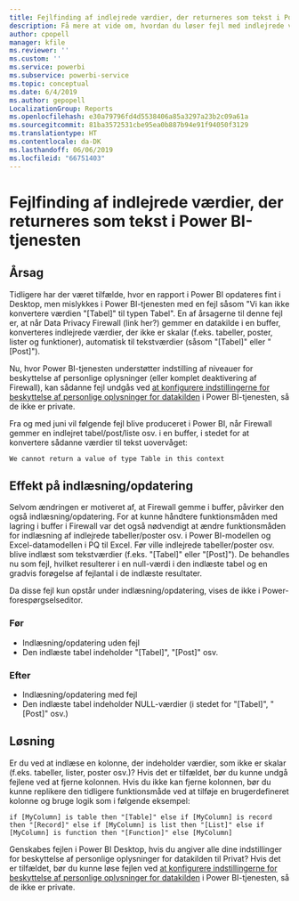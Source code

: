 ```yaml
---
title: Fejlfinding af indlejrede værdier, der returneres som tekst i Power BI-tjenesten
description: Få mere at vide om, hvordan du løser fejl med indlejrede værdier, der konverteres til en streng, når du bruger forkerte indstillinger for beskyttelse af personlige oplysninger for datakilden
author: cpopell
manager: kfile
ms.reviewer: ''
ms.custom: ''
ms.service: powerbi
ms.subservice: powerbi-service
ms.topic: conceptual
ms.date: 6/4/2019
ms.author: gepopell
LocalizationGroup: Reports
ms.openlocfilehash: e30a79796fd4d5538406a85a3297a23b2c09a61a
ms.sourcegitcommit: 81ba3572531cbe95ea0b887b94e91f94050f3129
ms.translationtype: HT
ms.contentlocale: da-DK
ms.lasthandoff: 06/06/2019
ms.locfileid: "66751403"
---
```

# <a name="troubleshooting-nested-values-returned-as-text-in-power-bi-service"></a>Fejlfinding af indlejrede værdier, der returneres som tekst i Power BI-tjenesten

## <a name="cause"></a>Årsag

Tidligere har der været tilfælde, hvor en rapport i Power BI opdateres fint i Desktop, men mislykkes i Power BI-tjenesten med en fejl såsom "Vi kan ikke konvertere værdien "[Tabel]" til typen Tabel". En af årsagerne til denne fejl er, at når Data Privacy Firewall (link her?) gemmer en datakilde i en buffer, konverteres indlejrede værdier, der ikke er skalar (f.eks. tabeller, poster, lister og funktioner), automatisk til tekstværdier (såsom "[Tabel]" eller "[Post]").

Nu, hvor Power BI-tjenesten understøtter indstilling af niveauer for beskyttelse af personlige oplysninger (eller komplet deaktivering af Firewall), kan sådanne fejl undgås ved [at konfigurere indstillingerne for beskyttelse af personlige oplysninger for datakilden](https://powerbi.microsoft.com/en-us/blog/privacy-levels-for-cloud-data-sources/) i Power BI-tjenesten, så de ikke er private.

Fra og med juni vil følgende fejl blive produceret i Power BI, når Firewall gemmer en indlejret tabel/post/liste osv. i en buffer, i stedet for at konvertere sådanne værdier til tekst uovervåget: 

`We cannot return a value of type Table in this context`

## <a name="effect-on-loadrefresh"></a>Effekt på indlæsning/opdatering

Selvom ændringen er motiveret af, at Firewall gemme i buffer, påvirker den også indlæsning/opdatering. For at kunne håndtere funktionsmåden med lagring i buffer i Firewall var det også nødvendigt at ændre funktionsmåden for indlæsning af indlejrede tabeller/poster osv. i Power BI-modellen og Excel-datamodellen i PQ til Excel. Før ville indlejrede tabeller/poster osv. blive indlæst som tekstværdier (f.eks. "[Tabel]" eller "[Post]"). De behandles nu som fejl, hvilket resulterer i en null-værdi i den indlæste tabel og en gradvis forøgelse af fejlantal i de indlæste resultater.

Da disse fejl kun opstår under indlæsning/opdatering, vises de ikke i Power-forespørgselseditor.

### <a name="before"></a>Før

- Indlæsning/opdatering uden fejl
- Den indlæste tabel indeholder "[Tabel]", "[Post]" osv.
 

### <a name="after"></a>Efter

- Indlæsning/opdatering med fejl
- Den indlæste tabel indeholder NULL-værdier (i stedet for "[Tabel]", "[Post]" osv.)
 

## <a name="resolution"></a>Løsning

Er du ved at indlæse en kolonne, der indeholder værdier, som ikke er skalar (f.eks. tabeller, lister, poster osv.)?
Hvis det er tilfældet, bør du kunne undgå fejlene ved at fjerne kolonnen.
Hvis du ikke kan fjerne kolonnen, bør du kunne replikere den tidligere funktionsmåde ved at tilføje en brugerdefineret kolonne og bruge logik som i følgende eksempel:

`if [MyColumn] is table then "[Table]" else if [MyColumn] is record then "[Record]" else if [MyColumn] is list then "[List]" else if [MyColumn] is function then "[Function]" else [MyColumn]`

Genskabes fejlen i Power BI Desktop, hvis du angiver alle dine indstillinger for beskyttelse af personlige oplysninger for datakilden til Privat?
Hvis det er tilfældet, bør du kunne løse fejlen ved [at konfigurere indstillingerne for beskyttelse af personlige oplysninger for datakilden](https://powerbi.microsoft.com/en-us/blog/privacy-levels-for-cloud-data-sources/) i Power BI-tjenesten, så de ikke er private.
